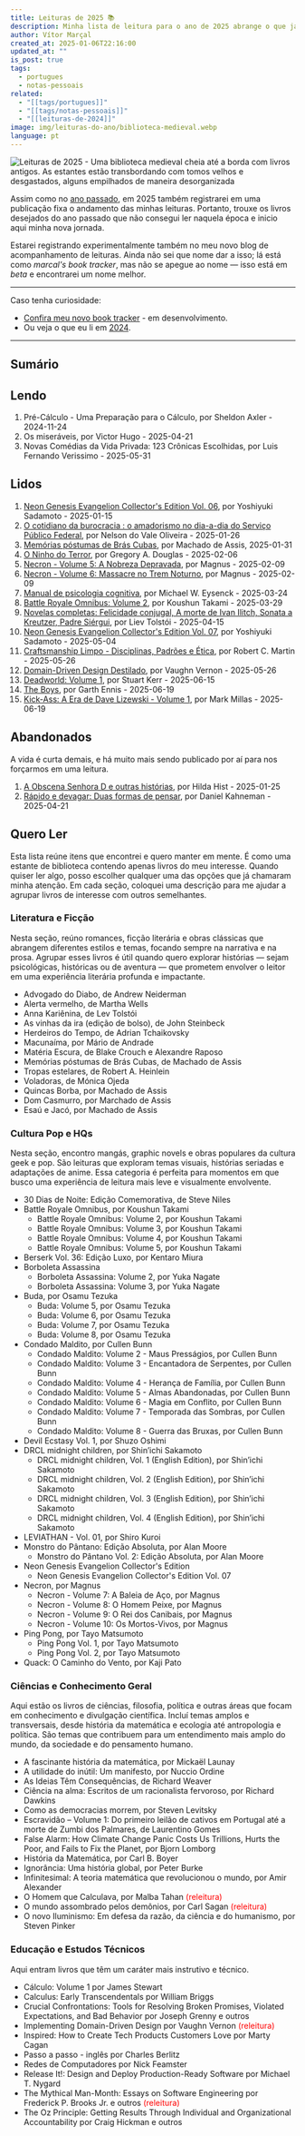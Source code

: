 ```yaml
---
title: Leituras de 2025 📚
description: Minha lista de leitura para o ano de 2025 abrange o que já foi lido, está sendo lido e o que desejo ler.
author: Vítor Marçal
created_at: 2025-01-06T22:16:00
updated_at: ""
is_post: true
tags:
  - portugues
  - notas-pessoais
related:
  - "[[tags/portugues]]"
  - "[[tags/notas-pessoais]]"
  - "[[leituras-de-2024]]"
image: img/leituras-do-ano/biblioteca-medieval.webp
language: pt
---
```


![Leituras de 2025 - Uma biblioteca medieval cheia até a borda com livros antigos. As estantes estão transbordando com tomos velhos e desgastados, alguns empilhados de maneira desorganizada](img/leituras-do-ano/biblioteca-medieval.webp)

Assim como no [ano passado](leituras-de-2024), em 2025 também registrarei em uma publicação fixa o andamento das minhas leituras. Portanto, trouxe os livros desejados do ano passado que não consegui ler naquela época e inicio aqui minha nova jornada.

Estarei registrando experimentalmente também no meu novo blog de acompanhamento de leituras. Ainda não sei que nome dar a isso; lá está como _marcal's book tracker_, mas não se apegue ao nome — isso está em _beta_ e encontrarei um nome melhor.

---

Caso tenha curiosidade:
* [Confira meu novo book tracker](https://books.marcal.dev/) - em desenvolvimento.
* Ou veja o que eu li em [2024](leituras-de-2024).

---

## Sumário

## Lendo
1. Pré-Cálculo - Uma Preparação para o Cálculo, por Sheldon Axler - 2024-11-24
2. Os miseráveis, por Victor Hugo - 2025-04-21
3. Novas Comédias da Vida Privada: 123 Crônicas  Escolhidas, por Luis Fernando Verissimo - 2025-05-31
## Lidos

1. [Neon Genesis Evangelion Collector's Edition Vol. 06](neon-genesis-evangelion-collectors-edition-vol-06), por Yoshiyuki Sadamoto - 2025-01-15
2. [O cotidiano da burocracia : o amadorismo no dia-a-dia do Serviço Público Federal](o-cotidiano-da-burocracia-o-amadorismo-no-dia-a-dia-do-servico-publico-federal), por Nelson do Vale Oliveira - 2025-01-26
3. [Memórias póstumas de Brás Cubas](memorias-postumas-de-bras-cubas), por Machado de Assis, 2025-01-31
4. [O Ninho do Terror](o-ninho-do-terror), por Gregory A. Douglas - 2025-02-06
5. [Necron - Volume 5: A Nobreza Depravada](necron-volume-5-a-nobreza-depravada), por Magnus - 2025-02-09
6. [Necron - Volume 6: Massacre no Trem Noturno](necron-volume-6-massacre-no-trem-noturno), por Magnus - 2025-02-09
7. [Manual de psicologia cognitiva](manual-de-psicologia-cognitiva), por Michael W. Eysenck - 2025-03-24
8. [Battle Royale Omnibus: Volume 2](leituras/battle-royale-omnibus/battle-royale-omnibus-volume-2), por Koushun Takami - 2025-03-29
9. [Novelas completas: Felicidade conjugal, A morte de Ivan Ilitch, Sonata a Kreutzer, Padre Siérgui](leituras/novelas-completas-tolstoi-editora-todavia), por Liev Tolstói - 2025-04-15
10. [Neon Genesis Evangelion Collector's Edition Vol. 07](neon-genesis-evangelion-collectors-edition-vol-07), por Yoshiyuki Sadamoto - 2025-05-04
11. [Craftsmanship Limpo - Disciplinas, Padrões e Ética](leituras/craftsmanship-limpo), por Robert C. Martin - 2025-05-26
12. [Domain-Driven Design Destilado](leituras/ddd-destilado), por Vaughn Vernon - 2025-05-26
13. [Deadworld: Volume 1](leituras/deadworld/deadworld-volume-1), por Stuart Kerr - 2025-06-15
14. [The Boys](leituras/the-boys/the-boys), por Garth Ennis - 2025-06-19
15. [Kick-Ass: A Era de Dave Lizewski - Volume 1](leituras/kick-ass/kick-ass-volume-1), por Mark Millas - 2025-06-19
## Abandonados
A vida é curta demais, e há muito mais sendo publicado por aí para nos forçarmos em uma leitura.

1. [A Obscena Senhora D e outras histórias](a-obscena-senhora-d-e-outras-historias), por Hilda Hist - 2025-01-25
2. [Rápido e devagar: Duas formas de pensar](leituras/rapido-e-devagar-duas-formas-de-pensar), por Daniel Kahneman - 2025-04-21
## Quero Ler
Esta lista reúne itens que encontrei e quero manter em mente. É como uma estante de biblioteca contendo apenas livros do meu interesse. Quando quiser ler algo, posso escolher qualquer uma das opções que já chamaram minha atenção. Em cada seção, coloquei uma descrição para me ajudar a agrupar livros de interesse com outros semelhantes.
### Literatura e Ficção
Nesta seção, reúno romances, ficção literária e obras clássicas que abrangem diferentes estilos e temas, focando sempre na narrativa e na prosa. Agrupar esses livros é útil quando quero explorar histórias — sejam psicológicas, históricas ou de aventura — que prometem envolver o leitor em uma experiência literária profunda e impactante.

- Advogado do Diabo, de Andrew Neiderman
- Alerta vermelho, de Martha Wells
- Anna Kariênina, de Lev Tolstói
- As vinhas da ira (edição de bolso), de John Steinbeck
- Herdeiros do Tempo, de Adrian Tchaikovsky
- Macunaíma, por Mário de Andrade
- Matéria Escura, de Blake Crouch e Alexandre Raposo
- Memórias póstumas de Brás Cubas, de Machado de Assis
- Tropas estelares, de Robert A. Heinlein
- Voladoras, de Mónica Ojeda
- Quincas Borba, por Machado de Assis
- Dom Casmurro, por Marchado de Assis
- Esaú e Jacó, por Machado de Assis
### Cultura Pop e HQs
Nesta seção, encontro mangás, graphic novels e obras populares da cultura geek e pop. São leituras que exploram temas visuais, histórias seriadas e adaptações de anime. Essa categoria é perfeita para momentos em que busco uma experiência de leitura mais leve e visualmente envolvente.

- 30 Dias de Noite: Edição Comemorativa, de Steve Niles
- Battle Royale Omnibus, por Koushun Takami
    - Battle Royale Omnibus: Volume 2, por Koushun Takami
    - Battle Royale Omnibus: Volume 3, por Koushun Takami
    - Battle Royale Omnibus: Volume 4, por Koushun Takami
    - Battle Royale Omnibus: Volume 5, por Koushun Takami
- Berserk Vol. 36: Edição Luxo, por Kentaro Miura
- Borboleta Assassina
    - Borboleta Assassina: Volume 2, por Yuka Nagate
    - Borboleta Assassina: Volume 3, por Yuka Nagate
- Buda, por Osamu Tezuka
    - Buda: Volume 5, por Osamu Tezuka
    - Buda: Volume 6, por Osamu Tezuka
    - Buda: Volume 7, por Osamu Tezuka
    - Buda: Volume 8, por Osamu Tezuka
- Condado Maldito, por Cullen Bunn
    - Condado Maldito: Volume 2 - Maus Presságios, por Cullen Bunn
    - Condado Maldito: Volume 3 - Encantadora de Serpentes, por Cullen Bunn
    - Condado Maldito: Volume 4 - Herança de Família, por Cullen Bunn
    - Condado Maldito: Volume 5 - Almas Abandonadas, por Cullen Bunn
    - Condado Maldito: Volume 6 - Magia em Conflito, por Cullen Bunn
    - Condado Maldito: Volume 7 - Temporada das Sombras, por Cullen Bunn
    - Condado Maldito: Volume 8 - Guerra das Bruxas, por Cullen Bunn
- Devil Ecstasy Vol. 1, por Shuzo Oshimi
- DRCL midnight children, por Shin’ichi Sakamoto
    - DRCL midnight children, Vol. 1 (English Edition), por Shin’ichi Sakamoto
    - DRCL midnight children, Vol. 2 (English Edition), por Shin’ichi Sakamoto
    - DRCL midnight children, Vol. 3 (English Edition), por Shin’ichi Sakamoto
    - DRCL midnight children, Vol. 4 (English Edition), por Shin’ichi Sakamoto
- LEVIATHAN - Vol. 01, por Shiro Kuroi
- Monstro do Pântano: Edição Absoluta, por Alan Moore
    - Monstro do Pântano Vol. 2: Edição Absoluta, por Alan Moore
- Neon Genesis Evangelion Collector's Edition
    - Neon Genesis Evangelion Collector's Edition Vol. 07
- Necron, por Magnus
    - Necron - Volume 7: A Baleia de Aço, por Magnus
    - Necron - Volume 8: O Homem Peixe, por Magnus
    - Necron - Volume 9: O Rei dos Canibais, por Magnus
    - Necron - Volume 10: Os Mortos-Vivos, por Magnus
- Ping Pong, por Tayo Matsumoto
    - Ping Pong Vol. 1, por Tayo Matsumoto
    - Ping Pong Vol. 2, por Tayo Matsumoto
- Quack: O Caminho do Vento, por Kaji Pato
### Ciências e Conhecimento Geral
Aqui estão os livros de ciências, filosofia, política e outras áreas que focam em conhecimento e divulgação científica. Incluí temas amplos e transversais, desde história da matemática e ecologia até antropologia e política. São temas que contribuem para um entendimento mais amplo do mundo, da sociedade e do pensamento humano.

- A fascinante história da matemática, por Mickaël Launay
- A utilidade do inútil: Um manifesto, por Nuccio Ordine
- As Ideias Têm Consequências, de Richard Weaver
- Ciência na alma: Escritos de um racionalista fervoroso, por Richard Dawkins
- Como as democracias morrem, por Steven Levitsky
- Escravidão – Volume 1: Do primeiro leilão de cativos em Portugal até a morte de Zumbi dos Palmares, de Laurentino Gomes
- False Alarm: How Climate Change Panic Costs Us Trillions, Hurts the Poor, and Fails to Fix the Planet, por Bjorn Lomborg
- História da Matemática, por Carl B. Boyer
- Ignorância: Uma história global, por Peter Burke
- Infinitesimal: A teoria matemática que revolucionou o mundo, por Amir Alexander
- O Homem que Calculava, por Malba Tahan <span style="color: red">(releitura)</span>
- O mundo assombrado pelos demônios, por Carl Sagan <span style="color: red">(releitura)</span>
- O novo Iluminismo: Em defesa da razão, da ciência e do humanismo, por Steven Pinker
### Educação e Estudos Técnicos
Aqui entram livros que têm um caráter mais instrutivo e técnico.

- Cálculo: Volume 1 por James Stewart
- Calculus: Early Transcendentals por William Briggs
- Crucial Confrontations: Tools for Resolving Broken Promises, Violated Expectations, and Bad Behavior por Joseph Grenny e outros
- Implementing Domain-Driven Design por Vaughn Vernon <span style="color: red">(releitura)</span>
- Inspired: How to Create Tech Products Customers Love por Marty Cagan
- Passo a passo - inglês por Charles Berlitz
- Redes de Computadores por Nick Feamster
- Release It!: Design and Deploy Production-Ready Software por Michael T. Nygard
- The Mythical Man-Month: Essays on Software Engineering por Frederick P. Brooks Jr. e outros <span style="color: red">(releitura)</span>
- The Oz Principle: Getting Results Through Individual and Organizational Accountability por Craig Hickman e outros
